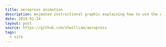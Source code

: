 ```yaml
---
title: aeropress animation
description: Animated instructional graphic explaining how to use the AeroPress coffee maker.
date: 2019-01-14
layout: post
source: https://github.com/shwilliam/aeropress
tags:
  - site
---
```

